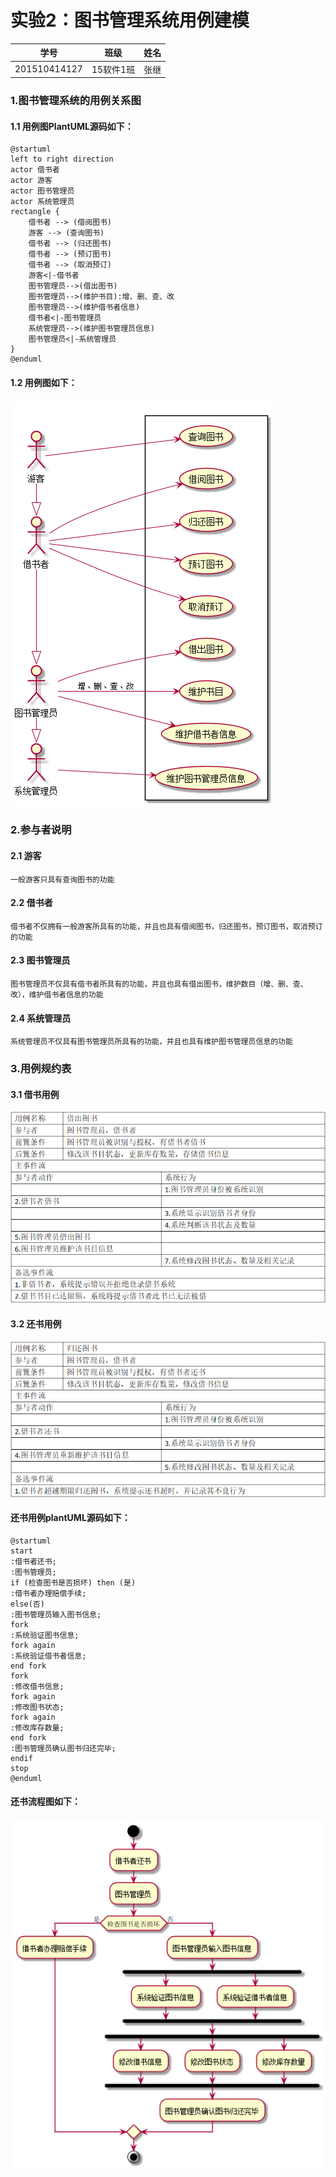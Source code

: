 # 实验2：图书管理系统用例建模
|学号|班级|姓名|
|:----------:|:-----:|:--------:|
|201510414127|15软件1班|张继|
### 1.图书管理系统的用例关系图
#### 1.1 用例图PlantUML源码如下：
```
@startuml
left to right direction
actor 借书者
actor 游客
actor 图书管理员
actor 系统管理员
rectangle {
    借书者 --> (借阅图书)
    游客 --> (查询图书)
    借书者 --> (归还图书)
    借书者 --> (预订图书)
    借书者 --> (取消预订)
    游客<|-借书者
    图书管理员-->(借出图书)
    图书管理员-->(维护书目):增、删、查、改
    图书管理员-->(维护借书者信息)
    借书者<|-图书管理员
    系统管理员-->(维护图书管理员信息)
    图书管理员<|-系统管理员
}
@enduml
```
#### 1.2 用例图如下：
![](./1.png '描述')
### 2.参与者说明
#### 2.1 游客
    一般游客只具有查询图书的功能
#### 2.2 借书者
    借书者不仅拥有一般游客所具有的功能，并且也具有借阅图书，归还图书，预订图书，取消预订的功能
#### 2.3 图书管理员
    图书管理员不仅具有借书者所具有的功能，并且也具有借出图书，维护数目（增、删、查、改），维护借书者信息的功能
#### 2.4 系统管理员
    系统管理员不仅具有图书管理员所具有的功能，并且也具有维护图书管理员信息的功能
### 3.用例规约表
#### 3.1 借书用例
![](./2.png '描述')
#### 3.2 还书用例
![](./3.png '描述')
#### 还书用例plantUML源码如下：
```
@startuml
start
:借书者还书;
:图书管理员;
if (检查图书是否损坏) then (是)
:借书者办理赔偿手续;
else(否)
:图书管理员输入图书信息;
fork
:系统验证图书信息;
fork again
:系统验证借书者信息;
end fork
fork
:修改借书信息;
fork again
:修改图书状态;
fork again
:修改库存数量;
end fork
:图书管理员确认图书归还完毕;
endif
stop
@enduml
```
#### 还书流程图如下：
![](./4.png '描述')
